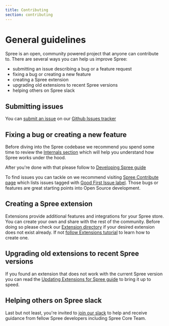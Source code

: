 ```yaml
---
title: Contributing
section: contributing
---
```


# General guidelines

Spree is an open, community powered project that anyone can contribute to. There are several ways you can help us improve Spree:

* submitting an issue describing a bug or a feature request
* fixing a bug or creating a new feature
* creating a Spree extension
* upgrading old extensions to recent Spree versions
* helping others on Spree slack

## Submitting issues

You can [submit an issue](https://github.com/spree/spree/issues/new/choose) on our [Github Issues tracker](https://github.com/spree/spree/issues)

## Fixing a bug or creating a new feature

Before diving into the Spree codebase we recommend you spend some time to review the [Internals section](/developer/internals/) which will help you understand how Spree works under the hood.

After you're done with that please follow to [Developing Spree guide](developing_spree.md)

To find issues you can tackle on we recommend visiting [Spree Contribute page](https://github.com/spree/spree/contribute) which lists issues tagged with [Good First Issue label](https://github.com/spree/spree/issues?q=is%3Aopen+is%3Aissue+label%3A%22Good+First+Issue%22). Those bugs or features are great starting points into Open Source development.

## Creating a Spree extension

Extensions provide additional features and integrations for your Spree store. You can create your own and share with the rest of the community. Before doing so please check our [Extension directory](/extensions) if your desired extension does not exist already. If not [follow Extensions tutorial](extensions_tutorial.md) to learn how to create one.

## Upgrading old extensions to recent Spree versions

If you found an extension that does not work with the current Spree version you can read the [Updating Extensions for Spree guide](upgrading_extensions.md) to bring it up to speed.

## Helping others on Spree slack

Last but not least, you're invited to [join our slack](http://slack.spreecommerce.org) to help and receive guidance from fellow Spree developers including Spree Core Team.

